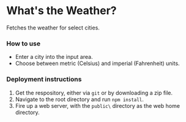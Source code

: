 
# What's the Weather?

Fetches the weather for select cities.

### How to use
* Enter a city into the input area.
* Choose between metric (Celsius) and imperial (Fahrenheit) units.

### Deployment instructions
1. Get the respository, either via `git` or by downloading a zip file.
2. Navigate to the root directory and run `npm install`.
3. Fire up a web server, with the `public\` directory as the web home directory.
